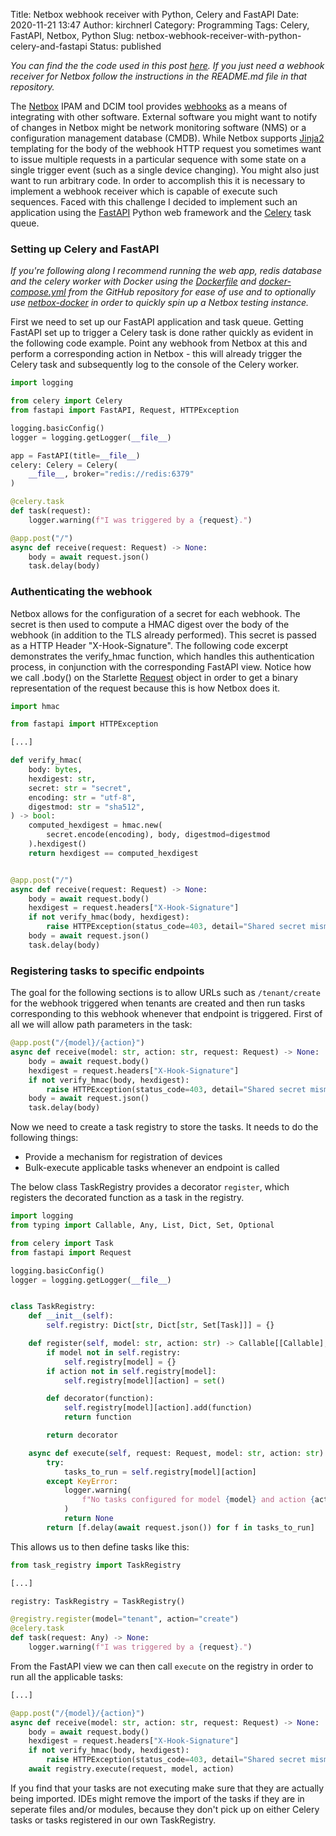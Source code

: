 Title: Netbox webhook receiver with Python, Celery and FastAPI
Date: 2020-11-21 13:47
Author: kirchnerl
Category: Programming
Tags: Celery, FastAPI, Netbox, Python
Slug: netbox-webhook-receiver-with-python-celery-and-fastapi
Status: published

*You can find the the code used in this post* [*here*](https://github.com/Kircheneer/webhook_receiver)*. If you just
need a webhook receiver for Netbox follow the instructions in the README.md file in that repository.*

The [Netbox](https://github.com/netbox-community/netbox) IPAM and DCIM tool provides [webhooks](https://netbox.readthedocs.io/en/stable/additional-features/webhooks/) as a means of integrating with other software. External software you might want to notify of changes in Netbox might be network monitoring software (NMS) or a configuration management database (CMDB). While Netbox supports [Jinja2](https://jinja.palletsprojects.com) templating for the body of the webhook HTTP request you sometimes want to issue multiple requests in a particular sequence with some state on a single trigger event (such as a single device changing). You might also just want to run arbitrary code. In order to accomplish this it is necessary to implement a webhook receiver which is capable of execute such sequences. Faced with this challenge I decided to implement such an application using the [FastAPI](https://fastapi.tiangolo.com/) Python web framework and the [Celery](https://github.com/celery/celery) task queue.

### Setting up Celery and FastAPI

*If you're following along I recommend running the web app, redis database and the celery worker with Docker using
the* [*Dockerfile*](https://github.com/Kircheneer/webhook_receiver/blob/main/Dockerfile) *and*
[*docker-compose.yml*](https://github.com/Kircheneer/webhook_receiver/blob/main/docker-compose.yml) *from the GitHub
repository for ease of use and to optionally use* [*netbox-docker*](https://github.com/netbox-community/netbox-docker)
*in order to quickly spin up a Netbox testing instance.*

First we need to set up our FastAPI application and task queue. Getting FastAPI set up to trigger a Celery task is done
rather quickly as evident in the following code example. Point any webhook from Netbox at this and perform a
corresponding action in Netbox - this will already trigger the Celery task and subsequently log to the console of the
Celery worker.

```python
import logging

from celery import Celery
from fastapi import FastAPI, Request, HTTPException

logging.basicConfig()
logger = logging.getLogger(__file__)

app = FastAPI(title=__file__)
celery: Celery = Celery(
    __file__, broker="redis://redis:6379"
)

@celery.task
def task(request):
    logger.warning(f"I was triggered by a {request}.")

@app.post("/")
async def receive(request: Request) -> None:
    body = await request.json()
    task.delay(body)

```

### Authenticating the webhook

Netbox allows for the configuration of a secret for each webhook. The secret is then used to compute a HMAC digest
over the body of the webhook (in addition to the TLS already performed). This secret is passed as a HTTP Header
"X-Hook-Signature". The following code excerpt demonstrates the verify_hmac function, which handles this authentication
process, in conjunction with the corresponding FastAPI view. Notice how we call .body() on the Starlette
[Request](https://www.starlette.io/requests/#body) object in order to get a binary representation of the request
because this is how Netbox does it.

```python
import hmac

from fastapi import HTTPException

[...]

def verify_hmac(
    body: bytes,
    hexdigest: str,
    secret: str = "secret",
    encoding: str = "utf-8",
    digestmod: str = "sha512",
) -> bool:
    computed_hexdigest = hmac.new(
        secret.encode(encoding), body, digestmod=digestmod
    ).hexdigest()
    return hexdigest == computed_hexdigest


@app.post("/")
async def receive(request: Request) -> None: 
    body = await request.body()
    hexdigest = request.headers["X-Hook-Signature"]
    if not verify_hmac(body, hexdigest):
        raise HTTPException(status_code=403, detail="Shared secret mismatch.")
    body = await request.json()
    task.delay(body) 
```

### Registering tasks to specific endpoints

The goal for the following sections is to allow URLs such as `/tenant/create` for the webhook triggered when tenants
are created and then run tasks corresponding to this webhook whenever that endpoint is triggered. First of all we will
allow path parameters in the task:

```python
@app.post("/{model}/{action}")
async def receive(model: str, action: str, request: Request) -> None:
    body = await request.body()
    hexdigest = request.headers["X-Hook-Signature"]
    if not verify_hmac(body, hexdigest):
        raise HTTPException(status_code=403, detail="Shared secret mismatch.")
    body = await request.json()
    task.delay(body) 
```

Now we need to create a task registry to store the tasks. It needs to do the following things:

- Provide a mechanism for registration of devices
- Bulk-execute applicable tasks whenever an endpoint is called

The below class TaskRegistry provides a decorator `register`, which registers the decorated function as a task in the
registry.

```python
import logging
from typing import Callable, Any, List, Dict, Set, Optional

from celery import Task
from fastapi import Request

logging.basicConfig()
logger = logging.getLogger(__file__)


class TaskRegistry:
    def __init__(self):
        self.registry: Dict[str, Dict[str, Set[Task]]] = {}

    def register(self, model: str, action: str) -> Callable[[Callable], Callable]:
        if model not in self.registry:
            self.registry[model] = {}
        if action not in self.registry[model]:
            self.registry[model][action] = set()

        def decorator(function):
            self.registry[model][action].add(function)
            return function

        return decorator

    async def execute(self, request: Request, model: str, action: str) -> Optional[List[Any]]:
        try:
            tasks_to_run = self.registry[model][action]
        except KeyError:
            logger.warning(
                f"No tasks configured for model {model} and action {action}."
            )
            return None
        return [f.delay(await request.json()) for f in tasks_to_run]
```

This allows us to then define tasks like this:

```python
from task_registry import TaskRegistry

[...]

registry: TaskRegistry = TaskRegistry() 

@registry.register(model="tenant", action="create")
@celery.task
def task(request: Any) -> None:
    logger.warning(f"I was triggered by a {request}.") 
```

From the FastAPI view we can then call `execute` on the registry in order to run all the applicable tasks:

```python
[...]

@app.post("/{model}/{action}")
async def receive(model: str, action: str, request: Request) -> None:
    body = await request.body()
    hexdigest = request.headers["X-Hook-Signature"]
    if not verify_hmac(body, hexdigest):
        raise HTTPException(status_code=403, detail="Shared secret mismatch.")
    await registry.execute(request, model, action)
```

If you find that your tasks are not executing make sure that they are actually being imported. IDEs might remove the
import of the tasks if they are in seperate files and/or modules, because they don't pick up on either Celery tasks or
tasks registered in our own TaskRegistry.
